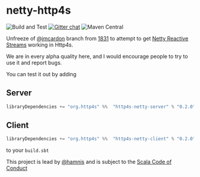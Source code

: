 # netty-http4s
![Build and Test](https://github.com/http4s/http4s-netty/workflows/Build%20and%20Test/badge.svg) [![Gitter chat](https://badges.gitter.im/http4s/http4s.png)](https://gitter.im/http4s/http4s) ![Maven Central](https://maven-badges.herokuapp.com/maven-central/org.http4s/http4s-netty-core_2.13/badge.svg)


Unfreeze of [@jmcardon](https://github.com/jmcardon) branch from [1831](https://github.com/http4s/http4s/pull/1831) to attempt to get [Netty Reactive Streams](https://github.com/playframework/netty-reactive-streams) working in Http4s.

We are in every alpha quality here, and I would encourage people to try to use it and report bugs.

You can test it out by adding 

## Server

```scala
libraryDependencies += "org.http4s" %%  "http4s-netty-server" % "0.2.0"
```

## Client
```scala
libraryDependencies += "org.http4s" %%  "http4s-netty-client" % "0.2.0"
```

to your `build.sbt`


This project is lead by [@hamnis](https://github.com/hamnis) and is subject to the [Scala Code of Conduct](CODE_OF_CONDUCT.md)
